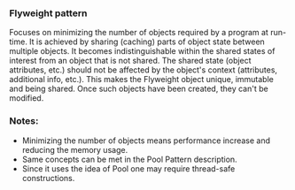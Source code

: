 ### Flyweight pattern
Focuses on minimizing the number of objects required by a program at run-time.
It is achieved by sharing (caching) parts of object state between multiple objects. It 
becomes indistinguishable within the shared states of interest from an object 
that is not shared. The shared state (object attributes, etc.) should not be 
affected by the object's context (attributes, additional info, etc.). This makes 
the Flyweight object unique, immutable and being shared. Once such objects 
have been created, they can't be modified.


### Notes:
* Minimizing the number of objects means performance increase and reducing 
the memory usage.
* Same concepts can be met in the Pool Pattern description.
* Since it uses the idea of Pool one may require thread-safe constructions.